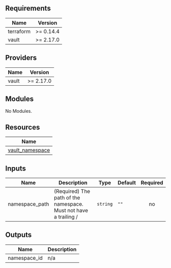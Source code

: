 ## Requirements

| Name | Version |
|------|---------|
| terraform | >= 0.14.4 |
| vault | >= 2.17.0 |

## Providers

| Name | Version |
|------|---------|
| vault | >= 2.17.0 |

## Modules

No Modules.

## Resources

| Name |
|------|
| [vault_namespace](https://registry.terraform.io/providers/hashicorp/vault/latest/docs/resources/namespace) |

## Inputs

| Name | Description | Type | Default | Required |
|------|-------------|------|---------|:--------:|
| namespace\_path | (Required) The path of the namespace. Must not have a trailing / | `string` | `""` | no |

## Outputs

| Name | Description |
|------|-------------|
| namespace\_id | n/a |

